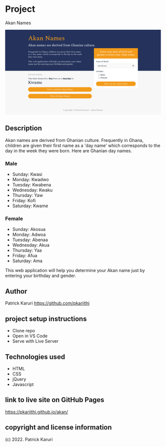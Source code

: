# Project
Akan Names

![Akan Names Screenshot](https://github.com/pkariithi/akan/blob/master/assets/images/screenshot.png)

## Description
Akan names are derived from Ghanian culture. Frequently in Ghana, children are given their first name as a 'day name' which corresponds to the day in the week they were born. Here are Ghanian day names.

### Male
- Sunday: Kwasi
- Monday: Kwadwo
- Tuesday: Kwabena
- Wednesday: Kwaku
- Thursday:  Yaw
- Friday: Kofi
- Saturday: Kwame

### Female
- Sunday: Akosua
- Monday: Adwoa
- Tuesday: Abenaa
- Wednesday: Akua
- Thursday:  Yaa
- Friday: Afua
- Saturday: Ama

This web application will help you determine your Akan name just by entering your birthday and gender.

## Author
Patrick Karuri https://github.com/pkariithi

## project setup instructions
- Clone repo
- Open in VS Code
- Serve with Live Server

## Technologies used
- HTML
- CSS
- jQuery
- Javascript

## link to live site on GitHub Pages
https://pkariithi.github.io/akan/

## copyright and license information
(c) 2022. Patrick Karuri
